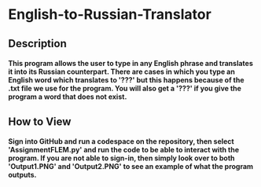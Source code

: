 # English-to-Russian-Translator
## Description
#### This program allows the user to type in any English phrase and translates it into its Russian counterpart. There are cases in which you type an English word which translates to '???' but this happens because of the .txt file we use for the program. You will also get a '???' if you give the program a word that does not exist. 
## How to View
#### Sign into GitHub and run a codespace on the repository, then select 'AssignmentFLEM.py' and run the code to be able to interact with the program. If you are not able to sign-in, then simply look over to both 'Output1.PNG' and 'Output2.PNG' to see an example of what the program outputs. 
